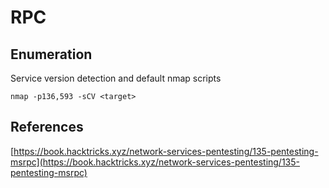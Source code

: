 # RPC

## Enumeration

Service version detection and default nmap scripts

```
nmap -p136,593 -sCV <target>
```

## References

[https://book.hacktricks.xyz/network-services-pentesting/135-pentesting-msrpc](https://book.hacktricks.xyz/network-services-pentesting/135-pentesting-msrpc)
